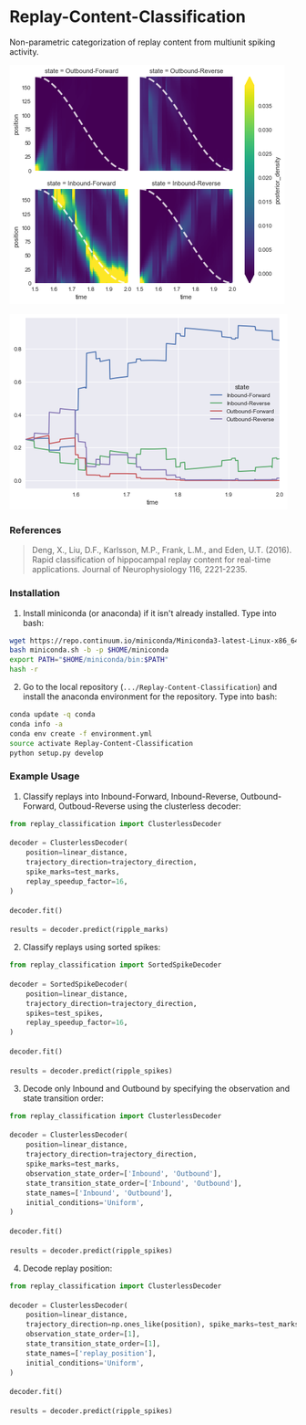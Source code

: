 # Replay-Content-Classification
Non-parametric categorization of replay content from multiunit spiking activity.

![Posterior Density](/replay_example.png)

![Probability of States](/state_probability.png)

### References ###

> Deng, X., Liu, D.F., Karlsson, M.P., Frank, L.M., and Eden, U.T.
(2016). Rapid classification of hippocampal replay content for
real-time applications. Journal of Neurophysiology 116, 2221-2235.

### Installation ###

1. Install miniconda (or anaconda) if it isn't already installed. Type into bash:
```bash
wget https://repo.continuum.io/miniconda/Miniconda3-latest-Linux-x86_64.sh -O miniconda.sh;
bash miniconda.sh -b -p $HOME/miniconda
export PATH="$HOME/miniconda/bin:$PATH"
hash -r
```

2. Go to the local repository (`.../Replay-Content-Classification`) and install the anaconda environment for the repository. Type into bash:
```bash
conda update -q conda
conda info -a
conda env create -f environment.yml
source activate Replay-Content-Classification
python setup.py develop
```

### Example Usage ###

1. Classify replays into Inbound-Forward, Inbound-Reverse, Outbound-Forward, Outboud-Reverse using the clusterless decoder:
```python
from replay_classification import ClusterlessDecoder

decoder = ClusterlessDecoder(
    position=linear_distance,
    trajectory_direction=trajectory_direction,
    spike_marks=test_marks,
    replay_speedup_factor=16,
)

decoder.fit()

results = decoder.predict(ripple_marks)
```
2. Classify replays using sorted spikes:
```python
from replay_classification import SortedSpikeDecoder

decoder = SortedSpikeDecoder(
    position=linear_distance,
    trajectory_direction=trajectory_direction,
    spikes=test_spikes,
    replay_speedup_factor=16,
)

decoder.fit()

results = decoder.predict(ripple_spikes)
```
3. Decode only Inbound and Outbound by specifying the observation and state transition order:
```python
from replay_classification import ClusterlessDecoder

decoder = ClusterlessDecoder(
    position=linear_distance,
    trajectory_direction=trajectory_direction,
    spike_marks=test_marks,
    observation_state_order=['Inbound', 'Outbound'],
    state_transition_state_order=['Inbound', 'Outbound'],
    state_names=['Inbound', 'Outbound'],
    initial_conditions='Uniform',
)

decoder.fit()

results = decoder.predict(ripple_spikes)
```
4. Decode replay position:
```python
from replay_classification import ClusterlessDecoder

decoder = ClusterlessDecoder(
    position=linear_distance,
    trajectory_direction=np.ones_like(position), spike_marks=test_marks,
    observation_state_order=[1],
    state_transition_state_order=[1],
    state_names=['replay_position'],
    initial_conditions='Uniform',
)

decoder.fit()

results = decoder.predict(ripple_spikes)
```
